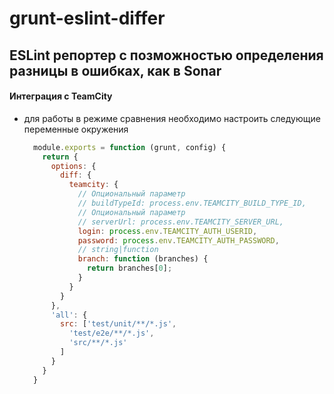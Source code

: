 # grunt-eslint-differ
## ESLint репортер с позможностью определения разницы в ошибках, как в Sonar
#### Интеграция с TeamCity
* для работы в режиме сравнения необходимо настроить следующие переменные окружения
    ```javascript
      module.exports = function (grunt, config) {
        return {
          options: {
            diff: {
              teamcity: {
                // Опциональный параметр    
                // buildTypeId: process.env.TEAMCITY_BUILD_TYPE_ID,
                // Опциональный параметр
                // serverUrl: process.env.TEAMCITY_SERVER_URL,
                login: process.env.TEAMCITY_AUTH_USERID,
                password: process.env.TEAMCITY_AUTH_PASSWORD,
                // string|function
                branch: function (branches) {
                  return branches[0];
                }
              }
            }
          },
          'all': {
            src: ['test/unit/**/*.js',
              'test/e2e/**/*.js',
              'src/**/*.js'
            ]
          }
        }
      }
    ```
